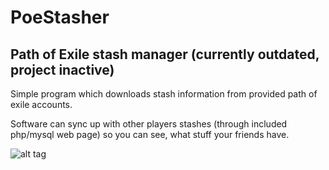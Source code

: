 # PoeStasher
## Path of Exile stash manager (currently outdated, project inactive)


Simple program which downloads stash information from provided path of exile accounts.

Software can sync up with other players stashes (through included php/mysql web page) so you can see, what stuff your friends have.

![alt tag](https://dl.dropboxusercontent.com/u/19920975/PUBHUNT/POE1.png)
